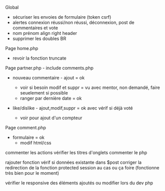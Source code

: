 Global
  - sécuriser les envoies de formulaire (token csrf)
  - alertes connexion réussi/non réussi, déconnexion, post de commentaires et vote
  - nom prénom align right header
  - supprimer les doubles BR

Page home.php
  - revoir la fonction truncate

Page partner.php - include comments.php
  - nouveau commentaire - ajout = ok 
    - voir si besoin modif et suppr = vu avec mentor, non demandé, faire seuelement si possible
    - ranger par dernière date = ok

  - like/dislike - ajout,modif,suppr = ok avec vérif si déjà voté
    - voir pour ajout d'un compteur

Page comment.php
  - formulaire = ok
    - modif html/css



  commenter les actions
  vérifier les titres d'onglets
  commenter le php

  rajouter fonction vérif si données existante dans $post
  corriger la redirection de la fonction protected session au cas ou ça foire (fonctionne très bien pour le moment)
  
  vérifier le responsive des éléments ajoutés ou modifier lors du dev php
